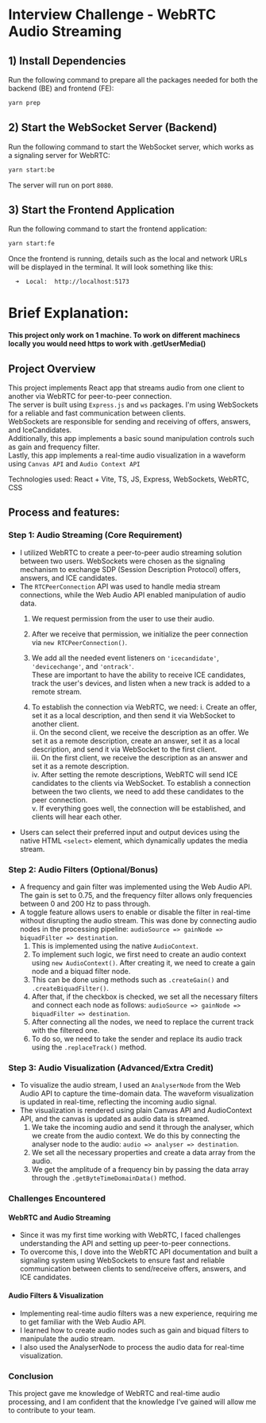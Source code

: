 # Interview Challenge - WebRTC Audio Streaming

## 1) Install Dependencies
Run the following command to prepare all the packages needed for both the backend (BE) and frontend (FE):

```bash
yarn prep
```

## 2) Start the WebSocket Server (Backend)
Run the following command to start the WebSocket server, which works as a signaling server for WebRTC:

```bash
yarn start:be
```

The server will run on port `8080`.

## 3) Start the Frontend Application
Run the following command to start the frontend application:

```bash
yarn start:fe
```

Once the frontend is running, details such as the local and network URLs will be displayed in the terminal. It will look something like this:

```
  ➜  Local:  http://localhost:5173
```

# Brief Explanation:

**This project only work on 1 machine. To work on different machinecs locally you would need https to work with .getUserMedia()**

## Project Overview
This project implements React app that streams audio from one client to another via WebRTC for peer-to-peer connection.  
The server is built using `Express.js` and `ws` packages. I'm using WebSockets for a reliable and fast communication between clients.  
WebSockets are responsible for sending and receiving of offers, answers, and IceCandidates.  
Additionally, this app implements a basic sound manipulation controls such as gain and frequency filter.  
Lastly, this app implements a real-time audio visualization in a waveform using `Canvas API` and `Audio Context API`  

Technologies used: React + Vite, TS, JS, Express, WebSockets, WebRTC, CSS

## Process and features:

### Step 1: Audio Streaming (Core Requirement)
- I utilized WebRTC to create a peer-to-peer audio streaming solution between two users. WebSockets were chosen as the signaling mechanism to exchange SDP (Session Description Protocol) offers, answers, and ICE candidates.
- The `RTCPeerConnection` API was used to handle media stream connections, while the Web Audio API enabled manipulation of audio data.
  1) We request permission from the user to use their audio.

  2) After we receive that permission, we initialize the peer connection via `new RTCPeerConnection()`.

  3) We add all the needed event listeners on `'icecandidate'`, `'devicechange'`, and `'ontrack'`.  
    These are important to have the ability to receive ICE candidates, track the user's devices, and listen when a new track is added to a remote stream.

  4) To establish the connection via WebRTC, we need:
     i. Create an offer, set it as a local description, and then send it via WebSocket to another client.  
     ii. On the second client, we receive the description as an offer. We set it as a remote description, create an answer, set it as a local description, and send it via WebSocket to the first client.  
     iii. On the first client, we receive the description as an answer and set it as a remote description.  
     iv. After setting the remote descriptions, WebRTC will send ICE candidates to the clients via WebSocket. To establish a connection between the two clients, we need to add these candidates to the peer connection.  
     v. If everything goes well, the connection will be established, and clients will hear each other.
- Users can select their preferred input and output devices using the native HTML `<select>` element, which dynamically updates the media stream.


### Step 2: Audio Filters (Optional/Bonus)
- A frequency and gain filter was implemented using the Web Audio API. The gain is set to 0.75, and the frequency filter allows only frequencies between 0 and 200 Hz to pass through.
- A toggle feature allows users to enable or disable the filter in real-time without disrupting the audio stream. This was done by connecting audio nodes in the processing pipeline: `audioSource => gainNode => biquadFilter => destination`.
  1) This is implemented using the native `AudioContext`.  
  2) To implement such logic, we first need to create an audio context using `new AudioContext()`. After creating it, we need to create a gain node and a biquad filter node.  
  3) This can be done using methods such as `.createGain()` and `.createBiquadFilter()`.  
  4) After that, if the checkbox is checked, we set all the necessary filters and connect each node as follows: `audioSource => gainNode => biquadFilter => destination`.  
  5) After connecting all the nodes, we need to replace the current track with the filtered one.  
  6) To do so, we need to take the sender and replace its audio track using the `.replaceTrack()` method.


### Step 3: Audio Visualization (Advanced/Extra Credit)
- To visualize the audio stream, I used an `AnalyserNode` from the Web Audio API to capture the time-domain data. The waveform visualization is updated in real-time, reflecting the incoming audio signal.
- The visualization is rendered using plain Canvas API and AudioContext API, and the canvas is updated as audio data is streamed.
  1) We take the incoming audio and send it through the analyser, which we create from the audio context. We do this by connecting the analyser node to the audio: `audio => analyser => destination`.  
  2) We set all the necessary properties and create a data array from the audio.  
  3) We get the amplitude of a frequency bin by passing the data array through the `.getByteTimeDomainData()` method.

### Challenges Encountered

#### WebRTC and Audio Streaming
- Since it was my first time working with WebRTC, I faced challenges understanding the API and setting up peer-to-peer connections.
- To overcome this, I dove into the WebRTC API documentation and built a signaling system using WebSockets to ensure fast and reliable communication between clients to send/receive offers, answers, and ICE candidates.

#### Audio Filters & Visualization
- Implementing real-time audio filters was a new experience, requiring me to get familiar with the Web Audio API.
- I learned how to create audio nodes such as gain and biquad filters to manipulate the audio stream.
- I also used the AnalyserNode to process the audio data for real-time visualization.


### Conclusion
This project gave me knowledge of WebRTC and real-time audio processing, and I am confident that the knowledge I’ve gained will allow me to contribute to your team.
